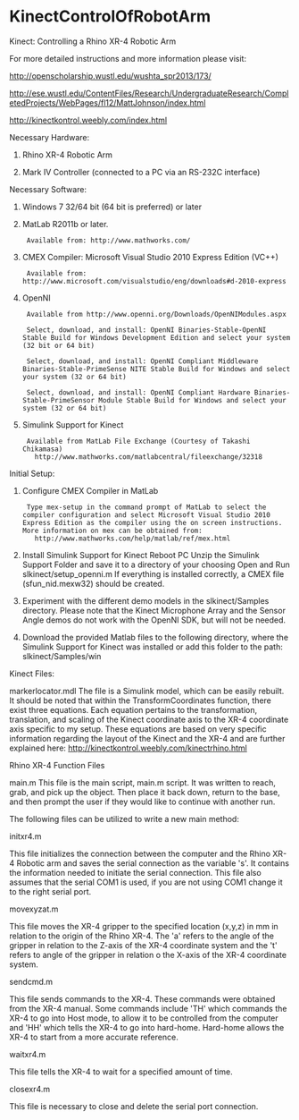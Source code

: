 # KinectControlOfRobotArm

Kinect: Controlling a Rhino XR-4 Robotic Arm

For more detailed instructions and more information please visit:

http://openscholarship.wustl.edu/wushta_spr2013/173/

http://ese.wustl.edu/ContentFiles/Research/UndergraduateResearch/CompletedProjects/WebPages/fl12/MattJohnson/index.html

http://kinectkontrol.weebly.com/index.html

Necessary Hardware:

1. Rhino XR-4 Robotic Arm 

2. Mark IV Controller (connected to a PC via an RS-232C interface)




Necessary Software: 

1. Windows 7 32/64 bit (64 bit is preferred) or later

2. MatLab R2011b or later. 

        Available from: http://www.mathworks.com/
        
3. CMEX Compiler: Microsoft Visual Studio 2010 Express Edition (VC++)

        Available from: http://www.microsoft.com/visualstudio/eng/downloads#d-2010-express

4. OpenNI 

        Available from http://www.openni.org/Downloads/OpenNIModules.aspx
        
        Select, download, and install: OpenNI Binaries-Stable-OpenNI Stable Build for Windows Development Edition and select your system (32 bit or 64 bit)  
        
        Select, download, and install: OpenNI Compliant Middleware Binaries-Stable-PrimeSense NITE Stable Build for Windows and select your system (32 or 64 bit)
        
        Select, download, and install: OpenNI Compliant Hardware Binaries-Stable-PrimeSensor Module Stable Build for Windows and select your system (32 or 64 bit)
        
5. Simulink Support for Kinect

        Available from MatLab File Exchange (Courtesy of Takashi Chikamasa)   
          http://www.mathworks.com/matlabcentral/fileexchange/32318

Initial Setup:

1. Configure CMEX Compiler in MatLab
        
        Type mex-setup in the command prompt of MatLab to select the compiler configuration and select Microsoft Visual Studio 2010 Express Edition as the compiler using the on screen instructions. More information on mex can be obtained from:
          http://www.mathworks.com/help/matlab/ref/mex.html

2. Install Simulink Support for Kinect
        Reboot PC
        Unzip the Simulink Support Folder and save it to a directory of your choosing
        Open and Run slkinect/setup_openni.m
        If everything is installed correctly, a CMEX file (sfun_nid.mexw32) should be created.
3. Experiment with the different demo models in the slkinect/Samples directory. 
        Please note that the Kinect Microphone Array and the Sensor Angle demos do not work with the OpenNI SDK, but will not be needed.

4. Download the provided Matlab files to the following directory, where the Simulink Support for Kinect was installed or add       this folder to the path: slkinect/Samples/win



Kinect Files: 

markerlocator.mdl
The file is a Simulink model, which can be easily rebuilt. It should be noted that within the TransformCoordinates function, there exist three equations. Each equation pertains to the transformation, translation, and scaling of the Kinect coordinate axis to the XR-4 coordinate axis specific to my setup. These equations are based on very specific information regarding the layout of the Kinect and the XR-4 and are further explained here: http://kinectkontrol.weebly.com/kinectrhino.html


Rhino XR-4 Function Files

main.m
This file is the main script, main.m script. It was written to reach, grab, and pick up the object. Then place it back down, return to the base, and then prompt the user if they would like to continue with another run.

The following files can be utilized to write a new main method:

initxr4.m

This file initializes the connection between the computer and the Rhino XR-4 Robotic arm and saves the serial connection as the variable 's'. It contains the information needed to initiate the serial connection. This file also assumes that the serial COM1 is used, if you are not using COM1 change it to the right serial port.

movexyzat.m

This file moves the XR-4 gripper to the specified location (x,y,z) in mm in relation to the origin of the Rhino XR-4. The 'a' refers to the angle of the gripper in relation to the Z-axis of the XR-4 coordinate system and the 't' refers to angle of the gripper in relation o the X-axis of the XR-4 coordinate system. 

sendcmd.m

This file sends commands to the XR-4. These commands were obtained from the XR-4 manual. Some commands include 'TH' which commands the XR-4 to go into Host mode, to allow it to be controlled from the computer and 'HH' which tells the XR-4 to go into hard-home. Hard-home allows the XR-4 to start from a more accurate reference. 

waitxr4.m

This file tells the XR-4 to wait for a specified amount of time.

closexr4.m

This file is necessary to close and delete the serial port connection. 





